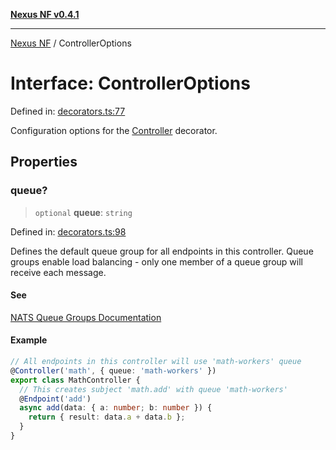 [**Nexus NF v0.4.1**](../README.md)

***

[Nexus NF](../globals.md) / ControllerOptions

# Interface: ControllerOptions

Defined in: [decorators.ts:77](https://github.com/Spaxterr/nexus-nf/blob/8db83c67234287cb454464be694d5e1c6647ab41/src/core/decorators.ts#L77)

Configuration options for the [Controller](../functions/Controller.md) decorator.

## Properties

### queue?

> `optional` **queue**: `string`

Defined in: [decorators.ts:98](https://github.com/Spaxterr/nexus-nf/blob/8db83c67234287cb454464be694d5e1c6647ab41/src/core/decorators.ts#L98)

Defines the default queue group for all endpoints in this controller.
Queue groups enable load balancing - only one member of a queue group
will receive each message.

#### See

[NATS Queue Groups Documentation](https://docs.nats.io/nats-concepts/core-nats/queue)

#### Example

```typescript
// All endpoints in this controller will use 'math-workers' queue
@Controller('math', { queue: 'math-workers' })
export class MathController {
  // This creates subject 'math.add' with queue 'math-workers'
  @Endpoint('add')
  async add(data: { a: number; b: number }) {
    return { result: data.a + data.b };
  }
}
```
